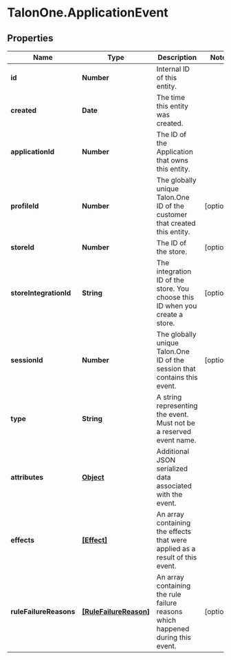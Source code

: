 # TalonOne.ApplicationEvent

## Properties

Name | Type | Description | Notes
------------ | ------------- | ------------- | -------------
**id** | **Number** | Internal ID of this entity. | 
**created** | **Date** | The time this entity was created. | 
**applicationId** | **Number** | The ID of the Application that owns this entity. | 
**profileId** | **Number** | The globally unique Talon.One ID of the customer that created this entity. | [optional] 
**storeId** | **Number** | The ID of the store. | [optional] 
**storeIntegrationId** | **String** | The integration ID of the store. You choose this ID when you create a store. | [optional] 
**sessionId** | **Number** | The globally unique Talon.One ID of the session that contains this event. | [optional] 
**type** | **String** | A string representing the event. Must not be a reserved event name. | 
**attributes** | [**Object**](.md) | Additional JSON serialized data associated with the event. | 
**effects** | [**[Effect]**](Effect.md) | An array containing the effects that were applied as a result of this event. | 
**ruleFailureReasons** | [**[RuleFailureReason]**](RuleFailureReason.md) | An array containing the rule failure reasons which happened during this event. | [optional] 


